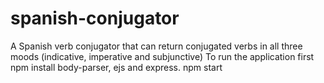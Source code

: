 # spanish-conjugator
A Spanish verb conjugator that can return conjugated verbs in all three moods (indicative, imperative and subjunctive)
To run the application first npm install body-parser, ejs and express. 
npm start
